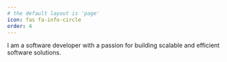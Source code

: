 ```yaml
---
# the default layout is 'page'
icon: fas fa-info-circle
order: 4
---
```


I am a software developer with a passion for building scalable and efficient software solutions.


